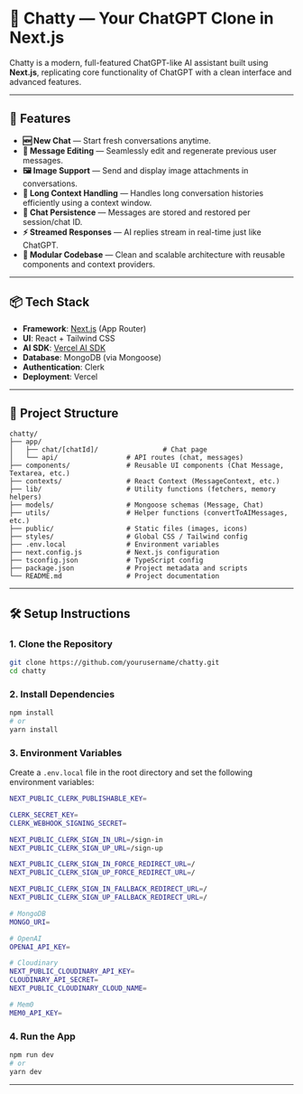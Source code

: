 # 🧠 Chatty — Your ChatGPT Clone in Next.js

Chatty is a modern, full-featured ChatGPT-like AI assistant built using **Next.js**, replicating core functionality of ChatGPT with a clean interface and advanced features.

---

## 🚀 Features

- **🆕 New Chat** — Start fresh conversations anytime.
- **💬 Message Editing** — Seamlessly edit and regenerate previous user messages.
- **🖼️ Image Support** — Send and display image attachments in conversations.
- **🧠 Long Context Handling** — Handles long conversation histories efficiently using a context window.
- **💾 Chat Persistence** — Messages are stored and restored per session/chat ID.
- **⚡ Streamed Responses** — AI replies stream in real-time just like ChatGPT.
- **🧩 Modular Codebase** — Clean and scalable architecture with reusable components and context providers.

---

## 📦 Tech Stack

- **Framework**: [Next.js](https://nextjs.org/) (App Router)
- **UI**: React + Tailwind CSS
- **AI SDK**: [Vercel AI SDK](https://sdk.vercel.ai/docs)
- **Database**: MongoDB (via Mongoose)
- **Authentication**: Clerk
- **Deployment**: Vercel

---

## 📁 Project Structure

```
chatty/
├── app/
│   ├── chat/[chatId]/                # Chat page
│   └── api/                 # API routes (chat, messages)
├── components/              # Reusable UI components (Chat Message, Textarea, etc.)
├── contexts/                # React Context (MessageContext, etc.)
├── lib/                     # Utility functions (fetchers, memory helpers)
├── models/                  # Mongoose schemas (Message, Chat)
├── utils/                   # Helper functions (convertToAIMessages, etc.)
├── public/                  # Static files (images, icons)
├── styles/                  # Global CSS / Tailwind config
├── .env.local               # Environment variables
├── next.config.js           # Next.js configuration
├── tsconfig.json            # TypeScript config
├── package.json             # Project metadata and scripts
└── README.md                # Project documentation
```

---

## 🛠️ Setup Instructions

### 1. Clone the Repository

```bash
git clone https://github.com/yourusername/chatty.git
cd chatty
```

### 2. Install Dependencies

```bash
npm install
# or
yarn install
```

### 3. Environment Variables

Create a `.env.local` file in the root directory and set the following environment variables:

```bash
NEXT_PUBLIC_CLERK_PUBLISHABLE_KEY=

CLERK_SECRET_KEY=
CLERK_WEBHOOK_SIGNING_SECRET=

NEXT_PUBLIC_CLERK_SIGN_IN_URL=/sign-in
NEXT_PUBLIC_CLERK_SIGN_UP_URL=/sign-up

NEXT_PUBLIC_CLERK_SIGN_IN_FORCE_REDIRECT_URL=/
NEXT_PUBLIC_CLERK_SIGN_UP_FORCE_REDIRECT_URL=/

NEXT_PUBLIC_CLERK_SIGN_IN_FALLBACK_REDIRECT_URL=/
NEXT_PUBLIC_CLERK_SIGN_UP_FALLBACK_REDIRECT_URL=/

# MongoDB
MONGO_URI=

# OpenAI
OPENAI_API_KEY=

# Cloudinary
NEXT_PUBLIC_CLOUDINARY_API_KEY=
CLOUDINARY_API_SECRET=
NEXT_PUBLIC_CLOUDINARY_CLOUD_NAME=

# Mem0
MEM0_API_KEY=
```

### 4. Run the App

```bash
npm run dev
# or
yarn dev
```

---
